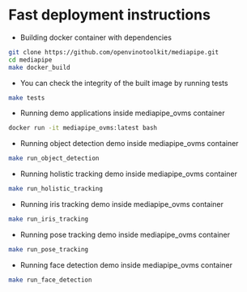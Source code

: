 # Fast deployment instructions
- Building docker container with dependencies
```bash
git clone https://github.com/openvinotoolkit/mediapipe.git
cd mediapipe
make docker_build
```
- You can check the integrity of the built image by running tests
```bash
make tests
```

- Running demo applications inside mediapipe_ovms container
```bash
docker run -it mediapipe_ovms:latest bash
```

- Running object detection demo inside mediapipe_ovms container
```bash
make run_object_detection
```

- Running holistic tracking demo inside mediapipe_ovms container
```bash
make run_holistic_tracking
```

- Running iris tracking demo inside mediapipe_ovms container
```bash
make run_iris_tracking
```

- Running pose tracking demo inside mediapipe_ovms container
```bash
make run_pose_tracking
```

- Running face detection demo inside mediapipe_ovms container
```bash
make run_face_detection
```